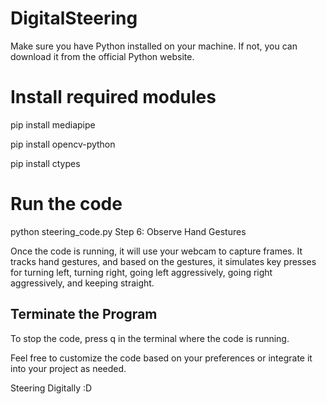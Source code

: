 # DigitalSteering
Make sure you have Python installed on your machine. If not, you can download it from the official Python website.

# Install required modules
pip install mediapipe

pip install opencv-python

pip install ctypes

# Run the code
python steering_code.py
Step 6: Observe Hand Gestures

Once the code is running, it will use your webcam to capture frames. It tracks hand gestures, and based on the gestures, it simulates key presses for turning left, turning right, going left aggressively, going right aggressively, and keeping straight.

## Terminate the Program
To stop the code, press q in the terminal where the code is running.

Feel free to customize the code based on your preferences or integrate it into your project as needed.


Steering Digitally :D
